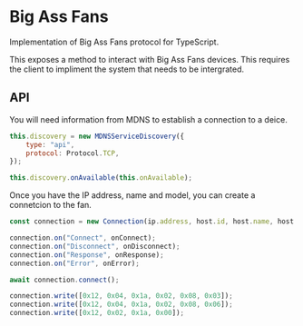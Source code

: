 # Big Ass Fans

Implementation of Big Ass Fans protocol for TypeScript.

This exposes a method to interact with Big Ass Fans devices. This requires the client to impliment the system that needs to be intergrated.

## API

You will need information from MDNS to establish a connection to a deice.

```js
this.discovery = new MDNSServiceDiscovery({
    type: "api",
    protocol: Protocol.TCP,
});

this.discovery.onAvailable(this.onAvailable);
```

Once you have the IP address, name and model, you can create a connetcion to the fan.

```js
const connection = new Connection(ip.address, host.id, host.name, host.model);

connection.on("Connect", onConnect);
connection.on("Disconnect", onDisconnect);
connection.on("Response", onResponse);
connection.on("Error", onError);

await connection.connect();

connection.write([0x12, 0x04, 0x1a, 0x02, 0x08, 0x03]);
connection.write([0x12, 0x04, 0x1a, 0x02, 0x08, 0x06]);
connection.write([0x12, 0x02, 0x1a, 0x00]);
```
